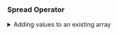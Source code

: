 ### Spread Operator

<details>
  <summary>Adding values to an existing array</summary>

```js
// Without spread operator
const arr = [7, 8, 9];
const badNewArr = [1, 2, arr[0], arr[1], arr[2]];
console.log(badNewArr); // [ 1, 2, 7, 8, 9 ]

// With spread operator
const newGoodArr = [1, 2, ...arr];
console.log(newGoodArr); // [ 1, 2, 7, 8, 9 ]
```

</details>

<br>
